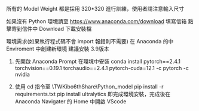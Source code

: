 所有的 Model Weight 都是採用 320*320 進行訓練，使用者請注意輸入尺寸

如果沒有 Python 環境請至 https://www.anaconda.com/download 填寫信箱
點擊寄到信件中 Download 下載安裝檔 


環境需求(如果執行程式碼不會 import 報錯則不需要)
在 Anaconda 的中 Enviroment 中創建新環境 建議安裝 3.9版本

1. 先開啟 Anaconda Prompt 在環境中安裝
conda install pytorch==2.4.1 torchvision==0.19.1 torchaudio==2.4.1 pytorch-cuda=12.1 -c pytorch -c nvidia

2. 使用 cd 指令至 \TWKibo6thShare\Python_model
pip install -r requirements.txt
pip install ultralytics
即完成環境安裝，完成後在 Anaconda Navigater 的 Home 中開啟 VScode